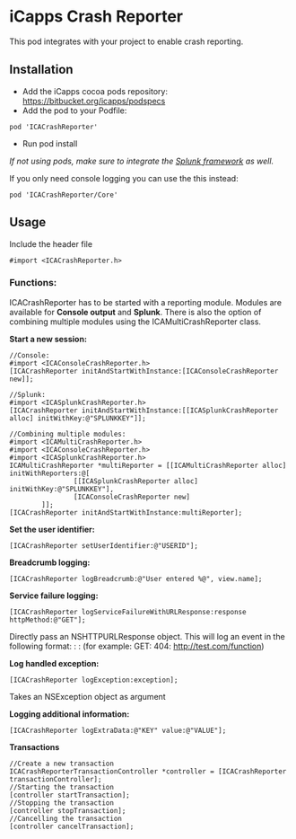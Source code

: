 # iCapps Crash Reporter #

This pod integrates with your project to enable crash reporting.

## Installation ##
* Add the iCapps cocoa pods repository: https://bitbucket.org/icapps/podspecs
* Add the pod to your Podfile:
```
pod 'ICACrashReporter'
```
* Run pod install

*If not using pods, make sure to integrate the [Splunk framework](http://docs.splunk.com/Documentation/MintSDKs/latest/SplunkMINTSDKs/AddSplunkMINTtoyourprojectforiOS) as well.*

If you only need console logging you can use the this instead:
```
pod 'ICACrashReporter/Core'
```

## Usage ##

Include the header file

```
#import <ICACrashReporter.h>
```

### Functions: ###

ICACrashReporter has to be started with a reporting module. Modules are available for **Console output** and **Splunk**.
There is also the option of combining multiple modules using the ICAMultiCrashReporter class.

**Start a new session:**
```
//Console:
#import <ICAConsoleCrashReporter.h>
[ICACrashReporter initAndStartWithInstance:[ICAConsoleCrashReporter new]];

//Splunk:
#import <ICASplunkCrashReporter.h>
[ICACrashReporter initAndStartWithInstance:[[ICASplunkCrashReporter alloc] initWithKey:@"SPLUNKKEY"]];

//Combining multiple modules:
#import <ICAMultiCrashReporter.h>
#import <ICAConsoleCrashReporter.h>
#import <ICASplunkCrashReporter.h>
ICAMultiCrashReporter *multiReporter = [[ICAMultiCrashReporter alloc] initWithReporters:@[
                [[ICASplunkCrashReporter alloc] initWithKey:@"SPLUNKKEY"],
                [ICAConsoleCrashReporter new]
        ]];
[ICACrashReporter initAndStartWithInstance:multiReporter];
```

**Set the user identifier:**
```
[ICACrashReporter setUserIdentifier:@"USERID"];
```
**Breadcrumb logging:**
```
[ICACrashReporter logBreadcrumb:@"User entered %@", view.name];
```

**Service failure logging:**
```
[ICACrashReporter logServiceFailureWithURLResponse:response httpMethod:@"GET"];
```
Directly pass an NSHTTPURLResponse object. This will log an event in the following format:
<HTTPMETHOD>: <ERRORCODE>: <SERVICEURL> 
(for example: GET: 404: http://test.com/function)

**Log handled exception:**
```
[ICACrashReporter logException:exception];
```
Takes an NSException object as argument

**Logging additional information:**
```
[ICACrashReporter logExtraData:@"KEY" value:@"VALUE"];
```

**Transactions**
```
//Create a new transaction
ICACrashReporterTransactionController *controller = [ICACrashReporter transactionController];
//Starting the transaction
[controller startTransaction];
//Stopping the transaction
[controller stopTransaction];
//Cancelling the transaction
[controller cancelTransaction];
```